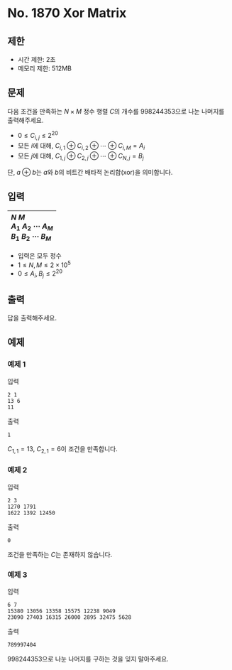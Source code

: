 # No. 1870 Xor Matrix

## 제한

- 시간 제한: 2초
- 메모리 제한: 512MB

## 문제

 다음 조건을 만족하는 $N \times M$ 정수 행렬 $C$의 개수를 $998244353$으로 나눈 나머지를 출력해주세요.

- $0 \le C_{i, j} \le 2^{20}$
- 모든 $i$에 대해, $C_{i, 1} \oplus C_{i, 2} \oplus \cdots \oplus C_{i, M} = A_i$
- 모든 $j$에 대해, $C_{1, j} \oplus C_{2, j} \oplus \cdots \oplus C_{N, j} = B_j$

단, $a \oplus b$는 $a$와 $b$의 비트간 배타적 논리합(xor)을 의미합니다.

## 입력

| $N$ $M$<br>$A_1$ $A_2$ $\cdots$ $A_M$<br>$B_1$ $B_2$ $\cdots$ $B_M$ |
| :------------------------------------------------------------ |


- 입력은 모두 정수
- $1 \le N, M \le 2 \times 10^5$
- $0 \le A_i, B_j \le 2^{20}$
## 출력

답을 출력해주세요.

## 예제

### 예제 1

입력

```
2 1
13 6
11
```

출력

```
1
```

$C_{1, 1} = 13$, $C_{2, 1} = 6$이 조건을 만족합니다.

### 예제 2

입력

```
2 3
1270 1791
1622 1392 12450
```

출력

```
0
```

조건을 만족하는 $C$는 존재하지 않습니다.

### 예제 3

입력

```
6 7
15380 13056 13358 15575 12238 9049
23090 27403 16315 26000 2895 32475 5628
```

출력

```
789997404
```

$998244353$으로 나눈 나머지를 구하는 것을 잊지 말아주세요.
